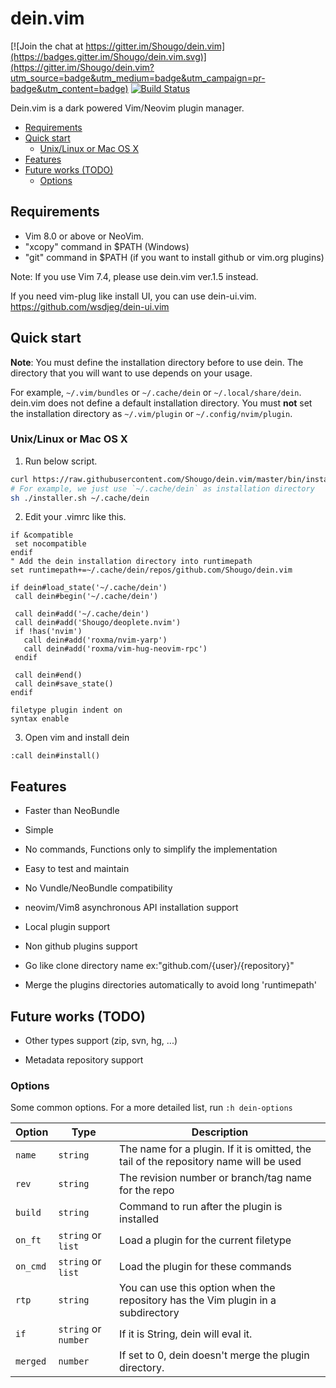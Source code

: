 # dein.vim

[![Join the chat at https://gitter.im/Shougo/dein.vim](https://badges.gitter.im/Shougo/dein.vim.svg)](https://gitter.im/Shougo/dein.vim?utm_source=badge&utm_medium=badge&utm_campaign=pr-badge&utm_content=badge) [![Build Status](https://travis-ci.org/Shougo/dein.vim.svg?branch=master)](https://travis-ci.org/Shougo/dein.vim)

Dein.vim is a dark powered Vim/Neovim plugin manager.

<!-- vim-markdown-toc GFM -->

- [Requirements](#requirements)
- [Quick start](#quick-start)
  - [Unix/Linux or Mac OS X](#unixlinux-or-mac-os-x)
- [Features](#features)
- [Future works (TODO)](#future-works-todo)
  - [Options](#options)

<!-- vim-markdown-toc -->

## Requirements

- Vim 8.0 or above or NeoVim.
- "xcopy" command in $PATH (Windows)
- "git" command in $PATH (if you want to install github or vim.org plugins)

Note: If you use Vim 7.4, please use dein.vim ver.1.5 instead.

If you need vim-plug like install UI, you can use dein-ui.vim.
https://github.com/wsdjeg/dein-ui.vim

## Quick start

**Note**: You must define the installation directory before to use dein.  The
directory that you will want to use depends on your usage.

For example, `~/.vim/bundles` or `~/.cache/dein` or `~/.local/share/dein`.
dein.vim does not define a default installation directory.
You must **not** set the installation directory as `~/.vim/plugin` or
`~/.config/nvim/plugin`.

### Unix/Linux or Mac OS X

1. Run below script.

```sh
curl https://raw.githubusercontent.com/Shougo/dein.vim/master/bin/installer.sh > installer.sh
# For example, we just use `~/.cache/dein` as installation directory
sh ./installer.sh ~/.cache/dein
```

2. Edit your .vimrc like this.

```vim
if &compatible
 set nocompatible
endif
" Add the dein installation directory into runtimepath
set runtimepath+=~/.cache/dein/repos/github.com/Shougo/dein.vim

if dein#load_state('~/.cache/dein')
 call dein#begin('~/.cache/dein')

 call dein#add('~/.cache/dein')
 call dein#add('Shougo/deoplete.nvim')
 if !has('nvim')
   call dein#add('roxma/nvim-yarp')
   call dein#add('roxma/vim-hug-neovim-rpc')
 endif

 call dein#end()
 call dein#save_state()
endif

filetype plugin indent on
syntax enable
```

3. Open vim and install dein

```vim
:call dein#install()
```

## Features

- Faster than NeoBundle

- Simple

- No commands, Functions only to simplify the implementation

- Easy to test and maintain

- No Vundle/NeoBundle compatibility

- neovim/Vim8 asynchronous API installation support

- Local plugin support

- Non github plugins support

- Go like clone directory name ex:"github.com/{user}/{repository}"

- Merge the plugins directories automatically to avoid long 'runtimepath'

## Future works (TODO)

- Other types support (zip, svn, hg, ...)

- Metadata repository support

### Options

Some common options. For a more detailed list, run `:h dein-options`

| Option   | Type                 | Description                                                                           |
| -------- | -------------------- | ------------------------------------------------------------------------------------- |
| `name`   | `string`             | The name for a plugin. If it is omitted, the tail of the repository name will be used |
| `rev`    | `string`             | The revision number or branch/tag name for the repo                                   |
| `build`  | `string`             | Command to run after the plugin is installed                                          |
| `on_ft`  | `string` or `list`   | Load a plugin for the current filetype                                                |
| `on_cmd` | `string` or `list`   | Load the plugin for these commands                                                    |
| `rtp`    | `string`             | You can use this option when the repository has the Vim plugin in a subdirectory               |
| `if`     | `string` or `number` | If it is String, dein will eval it.                                                   |
| `merged` | `number`             | If set to 0, dein doesn't merge the plugin directory.                                 |
